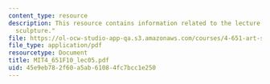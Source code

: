 ```yaml
---
content_type: resource
description: This resource contains information related to the lecture "abstract expressionist
  sculpture."
file: https://ol-ocw-studio-app-qa.s3.amazonaws.com/courses/4-651-art-since-1940-fall-2010/45e9eb782f60a5ab61084fc7bcc1e250_MIT4_651F10_lec05.pdf
file_type: application/pdf
resourcetype: Document
title: MIT4_651F10_lec05.pdf
uid: 45e9eb78-2f60-a5ab-6108-4fc7bcc1e250
---
```

